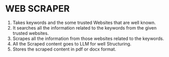 # WEB SCRAPER

1. Takes keywords and the some trusted Websites that are well known.
2. It searches all the information related to the keywords from the given trusted websites.
3. Scrapes all the information from those websites related to the keywords.
4. All the Scraped content goes to LLM for well Structuring.
5. Stores the scraped content in pdf or docx format.
